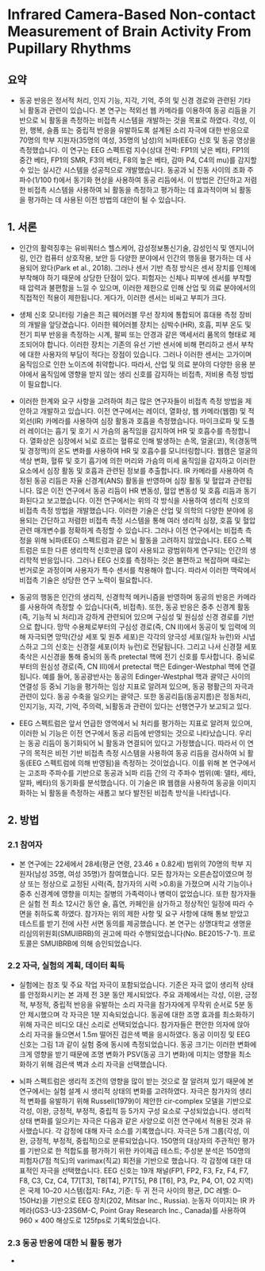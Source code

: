 # Infrared Camera-Based Non-contact Measurement of Brain Activity From Pupillary Rhythms

## 요약
* 동공 반응은 정서적 처리, 인지 기능, 지각, 기억, 주의 및 신경 경로와 관련된 기타 뇌 활동과 관련이 있습니다.
본 연구는 적외선 웹 카메라를 이용하여 동공 리듬을 기반으로 뇌 활동을 측정하는 비접촉 시스템을 개발하는 것을 목표로 하였다.
각성, 이완, 행복, 슬픔 또는 중립적 반응을 유발하도록 설계된 소리 자극에 대한 반응으로 70명의 학부 지원자(35명의 여성, 35명의 남성)의 뇌파(EEG) 신호 및 동공 영상을 측정했습니다.
이 연구는 EEG 스펙트럼 지수(상대 전력: FP1의 낮은 베타, FP1의 중간 베타, FP1의 SMR, F3의 베타, F8의 높은 베타, 감마 P4, C4의 mu)를 감지할 수 있는 실시간 시스템을 성공적으로 개발했습니다.
동공과 뇌 진동 사이의 조화 주파수(1/100 f)에서 동기화 현상을 사용하여 동공 리듬에서.
이 방법은 간단하고 저렴한 비접촉 시스템을 사용하여 뇌 활동을 측정하고 평가하는 데 효과적이며 뇌 활동을 평가하는 데 사용된 이전 방법의 대안이 될 수 있습니다.


## 1. 서론
* 인간의 활력징후는 유비쿼터스 헬스케어, 감성정보통신기술, 감성인식 및 엔지니어링, 인간 컴퓨터 상호작용, 보안 등 다양한 분야에서 인간의 행동을 평가하는 데 사용되어 왔다(Park et al., 2018).
그러나 센서 기반 측정 방식은 센서 장치를 인체에 부착해야 하기 때문에 상당한 단점이 있다.
피험자는 신체나 피부에 센서를 부착할 때 압력과 불편함을 느낄 수 있으며, 이러한 제한으로 인해 산업 및 의료 분야에서의 직접적인 적용이 제한됩니다.
게다가, 이러한 센서는 비싸고 부피가 크다.

* 생체 신호 모니터링 기술은 최근 웨어러블 무선 장치에 통합되어 휴대용 측정 장비의 개발을 앞당겼습니다.
이러한 웨어러블 장치는 심박수(HR), 호흡, 피부 온도 및 전기 피부 반응을 측정하는 시계, 팔찌 또는 안경과 같은 액세서리 품목의 형태로 제조되어야 합니다.
이러한 장치는 기존의 유선 기반 센서에 비해 편리하고 센서 부착에 대한 사용자의 부담이 적다는 장점이 있습니다.
그러나 이러한 센서는 고가이며 움직임으로 인한 노이즈에 취약합니다.
따라서, 산업 및 의료 분야의 다양한 응용 분야에서 움직임에 영향을 받지 않는 생리 신호를 감지하는 비접촉, 저비용 측정 방법이 필요합니다.

* 이러한 한계와 요구 사항을 고려하여 최근 많은 연구자들이 비접촉 측정 방법을 제안하고 개발하고 있습니다. 
이전 연구에서는 레이더, 열화상, 웹 카메라(웹캠) 및 적외선(IR) 카메라를 사용하여 심장 활동과 호흡을 측정했습니다.
마이크로파 및 도플러 레이더는 흡기 및 호기 시 가슴의 움직임을 감지하여 HR 및 호흡수를 측정합니다.
열화상은 심장에서 뇌로 흐르는 혈류로 인해 발생하는 손목, 얼굴(코), 목(경동맥 및 경정맥)의 온도 변화를 사용하여 HR 및 호흡수를 모니터링합니다.
웹캠은 얼굴의 색상 변화, 혈류 및 호기 흡기에 의한 머리와 가슴의 미세 움직임을 감지하고 이러한 요소에서 심장 활동 및 호흡과 관련된 정보를 추출합니다.
IR 카메라를 사용하여 측정된 동공 리듬은 자율 신경계(ANS) 활동을 반영하며 심장 활동 및 혈압과 관련됩니다.
많은 이전 연구에서 동공 리듬이 HR 변동성, 혈압 변동성 및 호흡 리듬과 동기화된다고 보고했습니다.
이전 연구에서는 위의 각 방식을 사용하여 생리적 신호의 비접촉 측정 방법을 개발했습니다.
이러한 기술은 산업 및 의학의 다양한 분야에 응용되는 간단하고 저렴한 비접촉 측정 시스템을 통해 여러 생리적 심장, 호흡 및 혈압 관련 매개변수를 정확하게 측정할 수 있습니다.
그러나 이전 연구에서는 비접촉 측정을 위해 뇌파(EEG) 스펙트럼과 같은 뇌 활동을 고려하지 않았습니다.
EEG 스펙트럼은 또한 다른 생리학적 신호만큼 많이 사용되고 광범위하게 연구되는 인간의 생리학적 반응입니다.
그러나 EEG 신호를 측정하는 것은 불편하고 복잡하며 때로는 번거로운 과정이며 사용자가 특수 센서를 착용해야 합니다.
따라서 이러한 맥락에서 비접촉 기술은 상당한 연구 노력이 필요합니다.

* 동공의 행동은 인간의 생리적, 신경학적 메커니즘을 반영하며 동공의 반응은 카메라를 사용하여 측정할 수 있습니다(즉, 비접촉). 
또한, 동공 반응은 중추 신경계 활동(즉, 기능적 뇌 처리)과 강하게 관련되어 있으며 구심성 및 원심성 신경 경로를 기반으로 합니다.
망막 수용체로부터의 구심성 경로(즉, CN II)에서 동공이 빛 입력에 의해 자극되면 망막(간상 세포 및 원추 세포)은 각각의 양극성 세포(일차 뉴런)와 시냅스하고 그의 신호는 신경절 세포(이차 뉴런)로 전달됩니다.
그리고 나서 신경절 세포 축삭은 시신경을 통해 중뇌의 동측 pretectal 핵에 전기 신호를 투사합니다.
중뇌로부터의 원심성 경로(즉, CN III)에서 pretectal 핵은 Edinger-Westphal 핵에 연결됩니다.
예를 들어, 동공광반사는 동공의 Edinger-Westphal 핵과 괄약근 사이의 연결성 등 중뇌 기능을 평가하는 임상 지표로 알려져 있으며, 동공 평활근의 자극과 관련이 있다. 동공 수축을 일으키는 괄약근. 
또한 동공리듬(동공지름)은 정동처리, 인지기능, 지각, 기억, 주의력, 뇌활동과 관련이 있다는 선행연구가 보고되고 있다.

* EEG 스펙트럼은 앞서 언급한 영역에서 뇌 처리를 평가하는 지표로 알려져 있으며, 이러한 뇌 기능은 이전 연구에서 동공 리듬에 반영되는 것으로 나타났습니다.
우리는 동공 리듬이 동기화되어 뇌 활동과 연결되어 있다고 가정했습니다.
따라서 이 연구의 목적은 비전 기반 비접촉 측정 시스템을 사용하여 동공 리듬을 검사하여 뇌 활동(EEG 스펙트럼에 의해 반영됨)을 측정하는 것이었습니다.
이를 위해 본 연구에서는 고조파 주파수를 기반으로 동공과 뇌파 리듬 간의 각 주파수 범위(예: 델타, 세타, 알파, 베타)의 동기화를 분석했습니다.
이 기술은 IR 웹캠을 사용하여 동공을 이미지화하는 뇌 활동을 측정하는 새롭고 보다 발전된 비접촉 방식을 나타냅니다.

## 2. 방법

### 2.1 참여자
* 본 연구에는 22세에서 28세(평균 연령, 23.46 ± 0.82세) 범위의 70명의 학부 지원자(남성 35명, 여성 35명)가 참여했습니다.
모든 참가자는 오른손잡이였으며 정상 또는 정상으로 교정된 시력(즉, 참가자의 시력 >0.8)을 가졌으며 시각 기능이나 중추 신경계에 영향을 미치는 질병의 가족력이나 병력이 없었습니다.
또한 참가자들은 실험 전 최소 12시간 동안 술, 흡연, 카페인을 삼가하고 정상적인 일정에 따라 수면을 취하도록 하였다.
참가자는 위의 제한 사항 및 요구 사항에 대해 통보 받았고 테스트를 받기 전에 사전 서면 동의를 제공했습니다.
본 연구는 상명대학교 생명윤리심의위원회(SMUIBRB)의 권고에 따라 수행되었습니다(No. BE2015-7-1). 프로토콜은 SMUIBRB에 의해 승인되었습니다.

### 2.2 자극, 실험의 계획, 데이터 획득
* 실험에는 참조 및 주요 작업 자극이 포함되었습니다.
기준은 자극 없이 생리적 상태를 안정화시키는 본 과제 전 3분 동안 제시되었다. 
주요 과제에서는 각성, 이완, 긍정적, 부정적, 중립적 반응을 유발하는 소리 자극을 참가자에게 무작위 순서로 5분 동안 제시했으며 각 자극은 1분 지속되었습니다. 
동공에 대한 조명 효과를 최소화하기 위해 자극은 비디오 대신 소리로 선택되었습니다. 
참가자들은 편안한 의자에 앉아 소리 자극을 들으면서 1.5m 떨어진 검은색 벽을 응시하였다. 
동공 이미징 및 EEG 신호는 그림 1과 같이 실험 중에 동시에 측정되었습니다. 
동공 크기는 이러한 변화에 크게 영향을 받기 때문에 조명 변화가 PSV(동공 크기 변화)에 미치는 영향을 최소화하기 위해 검은색 벽과 소리 자극을 선택했습니다.

* 뇌파 스펙트럼은 생리적 조건의 영향을 많이 받는 것으로 잘 알려져 있기 때문에 본 연구에서는 실험 설계 시 생리적 상태의 변화를 고려하였다.
자극은 참가자의 생리적 변화를 유발하기 위해 Russell(1979)이 제안한 cir-complex 모델을 기반으로 각성, 이완, 긍정적, 부정적, 중립적 등 5가지 구성 요소로 구성되었습니다. 
생리적 상태 변화를 일으키는 자극은 다음과 같은 사양으로 이전 연구에서 적용된 것과 유사했습니다. 
각 감정에 대해 자극 소스를 기록했습니다. 
자극은 5개 그룹(각성, 이완, 긍정적, 부정적, 중립적)으로 분류되었습니다. 
150명의 대상자의 주관적인 평가를 기반으로 한 적합도를 평가하기 위한 카이제곱 테스트; 주성분 분석은 150명의 피험자(7점 척도)의 varimax(직교) 회전을 기반으로 했습니다. 
각 감정에 대한 대표적인 자극을 선택했습니다. 
EEG 신호는 19개 채널(FP1, FP2, F3, Fz, F4, F7, F8, C3, Cz, C4, T7[T3], T8[T4], P7[T5], P8 [T6], P3, Pz, P4, O1, O2 지역)은 국제 10–20 시스템(접지: FAz, 기준: 두 귀 전극 사이의 평균, DC 레벨: 0–150Hz)을 기반으로 EEG 장치(202, Mitsar Inc., Russia). 
눈동자 이미지는 IR 카메라(GS3-U3-23S6M-C, Point Gray Research Inc., Canada)를 사용하여 960 × 400 해상도로 125fps로 기록되었습니다.

### 2.3 동공 반응에 대한 뇌 활동 평가
* 



